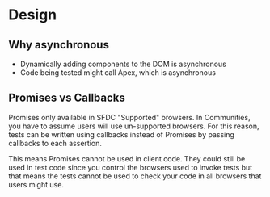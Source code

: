# Design

## Why asynchronous

* Dynamically adding components to the DOM is asynchronous
* Code being tested might call Apex, which is asynchronous

## Promises vs Callbacks

Promises only available in SFDC "Supported" browsers. In Communities, you have to assume users
will use un-supported browsers. For this reason, tests can be written using callbacks instead of 
Promises by passing callbacks to each assertion.

This means Promises cannot be used in client code. They could still be used in test code since you
control the browsers used to invoke tests but that means the tests cannot be used to check your code 
in all browsers that users might use.
